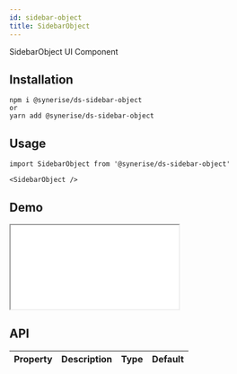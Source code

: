 ```yaml
---
id: sidebar-object
title: SidebarObject
---
```


SidebarObject UI Component

## Installation
```
npm i @synerise/ds-sidebar-object
or
yarn add @synerise/ds-sidebar-object
```

## Usage
```
import SidebarObject from '@synerise/ds-sidebar-object'

<SidebarObject />

```

## Demo

<iframe src="/storybook-static/iframe.html?id=components-sidebar-object--default"></iframe>

## API

| Property | Description | Type | Default |
| --- | --- | --- | --- |
